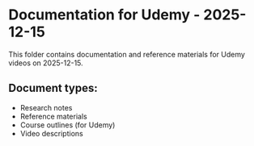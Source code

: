 # Documentation for Udemy - 2025-12-15

This folder contains documentation and reference materials for Udemy videos on 2025-12-15.

## Document types:
- Research notes
- Reference materials
- Course outlines (for Udemy)
- Video descriptions
